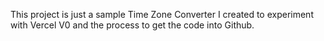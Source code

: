 This project is just a sample Time Zone Converter I created to experiment with Vercel V0 and the process to get the code into Github.
